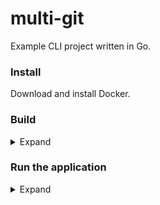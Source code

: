 # multi-git

Example CLI project written in Go.

### Install

Download and install Docker.

### Build

<details>
<summary>Expand</summary>

```shell
docker build -t multi-git .
```

</details>

### Run the application

<details>
<summary>Expand</summary>

```shell
docker run -it --rm \
  -v /usr/bin:/usr/local/bin \
  --name multi-git multi-git
```

</details>
